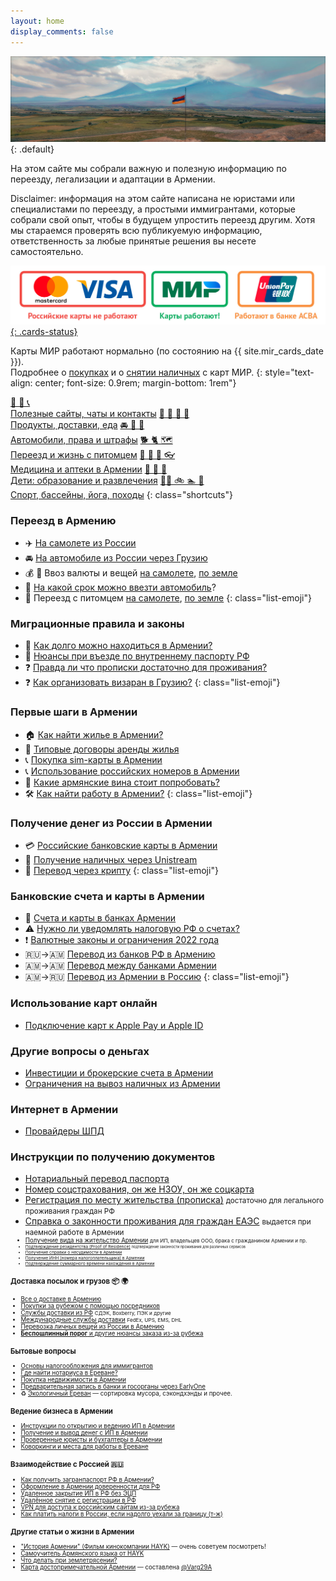 ```yaml
---
layout: home
display_comments: false
---
```


![Флаг Армении на фоне Арарата](/files/ararat.jpg){: .default}

На этом сайте мы собрали важную и полезную информацию по переезду, легализации и адаптации в Армении.

Disclaimer: информация на этом сайте написана не юристами или специалистами по переезду, а простыми
иммигрантами, которые собрали свой опыт, чтобы в будущем упростить переезд другим. Хотя мы стараемся
проверять всю публикуемую информацию, ответственность за любые принятые решения вы несете самостоятельно.

[![Состояние работы платежных карт в Армении](/files/cards-status.jpg){: .cards-status}](/money/russian-cards.html)

Карты МИР работают нормально (по состоянию на {{ site.mir_cards_date }}).<br> Подробнее о
[покупках](/money/russian-cards.md#mir) и о [снятии наличных](/money/russian-cards.md#cash) с карт МИР.
{: style="text-align: center; font-size: 0.9rem; margin-bottom: 1rem"}

<a class="btn btn-shortcut" href="/life/contacts.html"><span>🔗 💬 📞</span><br> Полезные сайты, чаты и контакты</a>
<a class="btn btn-shortcut" href="/life/grocery.html"><span>🏬 🥫 🥕 🛵</span><br> Продукты, доставки, еда</a>
<a class="btn btn-shortcut" href="/drive/"><span>🚘 🪪️ 🚓</span><br> Автомобили, права и штрафы</a>
<a class="btn btn-shortcut" href="/animals/"><span>🐕 🐈 🗺️</span><br> Переезд и жизнь с питомцем</a>
<a class="btn btn-shortcut" href="/life/healthcare.html"><span>🏥 💊 🦷 👓</span><br> Медицина и аптеки в Армении</a>
<a class="btn btn-shortcut" href="/life/children.html"><span>🚸 🏫 🎢</span><br> Дети: образование и развлечения</a>
<a class="btn btn-shortcut" href="/life/wellness.html"><span>🏋️‍♀️ 🚲️ 🏊 🥾</span><br> Спорт, бассейны, йога, походы</a>
{: class="shortcuts"}

<div class="cards index">
<div class="card">

### Переезд в Армению

- ✈️ [На самолете из России](/moving/by-air.md) 
- 🚘 [На автомобиле из России через Грузию](/moving/by-car.md)
- 💰 🧳 Ввоз валюты и вещей [на самолете](/moving/by-air.md#customs), [по земле](/moving/by-car.md#customs)
- 🚗 [На какой срок можно ввезти автомобиль](/moving/by-car.md#на-какой-срок-можно-ввезти-автомобиль-в-армению)?
- 🐾 Переезд с питомцем [на самолете](/animals/flight-to-armenia.md), [по земле](/animals/ground-to-armenia.md)
{: class="list-emoji"}

### Миграционные правила и законы

- 🛂 [Как долго можно находиться в Армении?](/migration.md#terms)
- 📕 [Нюансы при въезде по внутреннему паспорту РФ](migration.md#nopassport)
- ❓ [Правда ли что прописки достаточно для проживания?](/migration.md#p5)
- ❓ [Как организовать визаран в Грузию?](/life/visarun.md)
{: class="list-emoji"}

### Первые шаги в Армении

- 🏠 [Как найти жилье в Армении?](/life/rent-house.md)
- 📝 [Типовые договоры аренды жилья](/life/rent-house.md#contract)
- 📞 [Покупка sim-карты в Армении](/cellular.md)
- 📞 [Использование российских номеров в Армении](/cellular/russian-sim.md)
- 🍷 [Какие армянские вина стоит попробовать?](/armenian-wines.md)
- 🛠️ [Как найти работу в Армении?](/life/jobs.md)
{: class="list-emoji"}

</div>
<div class="card">

### Получение денег из России в Армении

- 💳 [Российские банковские карты в Армении](/money/russian-cards.md)
- 💸 [Получение наличных через Unistream](/money/unistream.md)
- 🚀 [Перевод через крипту](/money/crypto.md)
{: class="list-emoji"}

### Банковские счета и карты в Армении

- 🏦 [Счета и карты в банках Армении](/banks/index.md)
- ⚠️ [Нужно ли уведомлять налоговую РФ о счетах?](/russia/notifications.md)
- ❗ [Валютные законы и ограничения 2022 года](/money/restrictions.md)
- 🇷🇺→️🇦🇲 [Перевод из банков РФ в Армению](/money/bank-transfer-ru-am.md)
- 🇦🇲→️🇦🇲 [Перевод между банками Армении](/money/bank-transfer-am.md)
- 🇦🇲→️🇷🇺 [Перевод из Армении в Россию](/money/bank-transfer-am-ru.md)
{: class="list-emoji"}

### Использование карт онлайн

- [Подключение карт к Apple Pay и Apple ID](/money/cards-apple.md)

### Другие вопросы о деньгах 

- [Инвестиции и брокерские счета в Армении](./money/investment.md)
- [Ограничения на вывоз наличных из Армении](./moving/out-money.md)
  
### Интернет в Армении

- [Провайдеры ШПД](./internet/internet-providers.md)

</div>
<div class="card-wide">

### Инструкции по получению документов

- [Нотариальный перевод паспорта](/documents/passport-translation.md)
- [Номер соцстрахования, он же НЗОУ, он же соцкарта](/documents/social-number.md)
- [Регистрация по месту жительства (прописка)](/documents/registration.md) <small>достаточно для легального проживания граждан РФ</small>
- [Справка о законности проживания для граждан ЕАЭС](/documents/eaeu-cert.md) <small>выдается при наемной работе в Армении<small>
- [Получение вида на жительство Армении](/documents/residence.md) <small>для ИП, владельцев ООО, брака с гражданином Армении и пр.<small>
- [Подтверждение резидентства (Proof of Residence)](/documents/proof-of-residence.md) <small>подтверждение законности проживания для различных сервисов</small>
- [Получение справки о несудимости в Армении](/documents/non-conviction.md)
- [Получение ИНН (номера налогоплательщика) в Армении](/documents/tin.md)
- [Подтверждение суммарного времени нахождения в Армении](/documents/proof-of-time.md)

</div>
<div class="card">

### Доставка посылок и грузов 📦 🌍

- [Все о доставке в Армению](delivery/index.md)
- [Покупки за рубежом с помощью посредников](delivery/index.md#mailforwarding)
- [Службы доставки из РФ](/delivery/services.md#ru) <small>СДЭК, Boxberry, ПЭК и другие</small>
- [Международные службы доставки](/delivery/services.md#int) <small>FedEx, UPS, EMS, DHL</small>
- [Перевозка личных вещей из России в Армению](delivery/index.md#amtrans)
- [**Беспошлинный порог** и другие нюансы заказа из-за рубежа](delivery/index.md#taxes)

</div>
<div class="card">

### Бытовые вопросы

- [Основы налогообложения для иммигрантов](/taxes.md)
- [Где найти нотариуса в Ереване?](/attorneys.md)
- [Покупка недвижимости в Армении](/life/buying-home.md)
- [Предварительная запись в банки и госорганы через EarlyOne](/life/earlyone.md)
- ♻️ [Экологичный Ереван](https://vik-rarog.notion.site/vik-rarog/d0121f47bb4d4353b599bdc8e1af9322) — сортировка мусора, сэкондхэнды и прочее.

</div>
<div class="card">

### Ведение бизнеса в Армении

- [Инструкции по открытию и ведению ИП в Армении](/business/ip.md)
- [Получение и вывод денег с ИП в Армении](/business/ip-money.md)
- [Проверенные юристы и бухгалтеры в Армении](/business/contacts.md)
- [Коворкинги и места для работы в Ереване](/business/coworking.md)

</div>
<div class="card">

### Взаимодействие с Россией 🇷🇺

- [Как получить загранпаспорт РФ в Армении?](/russia/zagran.md)
- [Оформление в Армении доверенности для РФ](/russia/power-of-attorney.md)
- [Удаленное закрытие ИП в РФ без ЭЦП](/russia/ru-ip-close.md)
- [Удалённое снятие с регистрации в РФ](/russia/unregister.md)
- [VPN для доступа к российским сайтам из-за рубежа](/russia/russian-vpn.md)
- [Как платить налоги в России, если надолго уехали за границу (т-ж)](https://journal.tinkoff.ru/farewell)

</div>
</div>

### Другие статьи о жизни в Армении

- ["История Армении" (Фильм кинокомпании HAYK)](https://youtu.be/w6M5bD2J5hs) — очень советуем посмотреть!
- [Самоучитель Армянского языка от HAYK](https://www.youtube.com/watch?v=FxWdEqqAC1o)
- [Что делать при землетрясении?](https://help.move2armenia.am/docs/chto-delat-pri-zemletryasenii)
- [Карта достопримечательной Армении](https://www.google.com/maps/d/viewer?mid=1_QHx2ZM6v8kOrEmTZk41odW94mIIwyk) — составлена [@Varg29A](https://t.me/Varg29A)

